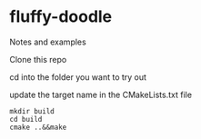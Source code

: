 # fluffy-doodle

Notes and examples

Clone this repo

cd into the folder you want to try out

update the target name in the CMakeLists.txt file

```
mkdir build
cd build
cmake ..&&make
```

